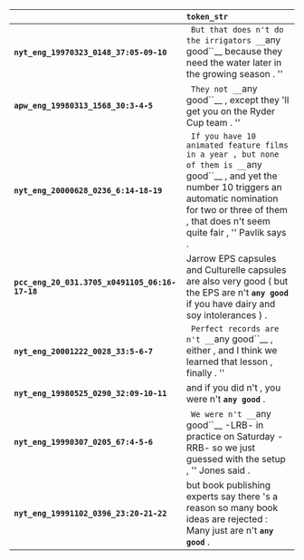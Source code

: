 |                                                | `token_str`                                                                                                                                                                                                                    |
|:-----------------------------------------------|:-------------------------------------------------------------------------------------------------------------------------------------------------------------------------------------------------------------------------------|
| **`nyt_eng_19970323_0148_37:05-09-10`**        | `` But that does n't do the irrigators __``any good``__ because they need the water later in the growing season . ''                                                                                                           |
| **`apw_eng_19980313_1568_30:3-4-5`**           | `` They not __``any good``__ , except they 'll get you on the Ryder Cup team . ''                                                                                                                                              |
| **`nyt_eng_20000628_0236_6:14-18-19`**         | `` If you have 10 animated feature films in a year , but none of them is __``any good``__ , and yet the number 10 triggers an automatic nomination for two or three of them , that does n't seem quite fair , '' Pavlik says . |
| **`pcc_eng_20_031.3705_x0491105_06:16-17-18`** | Jarrow EPS capsules and Culturelle capsules are also very good ( but the EPS are n't __``any good``__ if you have dairy and soy intolerances ) .                                                                               |
| **`nyt_eng_20001222_0028_33:5-6-7`**           | `` Perfect records are n't __``any good``__ , either , and I think we learned that lesson , finally . ''                                                                                                                       |
| **`nyt_eng_19980525_0290_32:09-10-11`**        | and if you did n't , you were n't __``any good``__ .                                                                                                                                                                           |
| **`nyt_eng_19990307_0205_67:4-5-6`**           | `` We were n't __``any good``__ -LRB- in practice on Saturday -RRB- so we just guessed with the setup , '' Jones said .                                                                                                        |
| **`nyt_eng_19991102_0396_23:20-21-22`**        | but book publishing experts say there 's a reason so many book ideas are rejected : Many just are n't __``any good``__ .                                                                                                       |